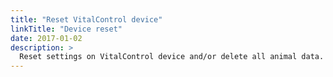 ```yaml
---
title: "Reset VitalControl device"
linkTitle: "Device reset"
date: 2017-01-02
description: >
  Reset settings on VitalControl device and/or delete all animal data.
---
```


